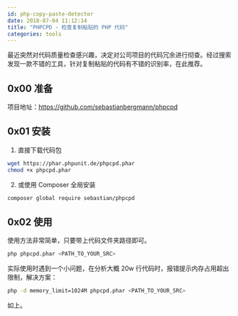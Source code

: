 ```yaml
---
id: php-copy-paste-detector
date: 2018-07-04 11:12:14
title: "PHPCPD - 检查复制粘贴的 PHP 代码"
categories: tools
---
```


最近突然对代码质量检查感兴趣，决定对公司项目的代码冗余进行彻查。经过搜索发现一款不错的工具，针对复制粘贴的代码有不错的识别率，在此推荐。

## 0x00 准备

项目地址：<https://github.com/sebastianbergmann/phpcpd>

## 0x01 安装

1. 直接下载代码包

```bash
wget https://phar.phpunit.de/phpcpd.phar
chmod +x phpcpd.phar
```

2. 或使用 Composer 全局安装

```bash
composer global require sebastian/phpcpd
```

## 0x02 使用

使用方法非常简单，只要带上代码文件夹路径即可。

```bash
php phpcpd.phar <PATH_TO_YOUR_SRC>
```

实际使用时遇到一个小问题，在分析大概 20w 行代码时，报错提示内存占用超出限制，解决方案：

```bash
php -d memory_limit=1024M phpcpd.phar <PATH_TO_YOUR_SRC>
```

如上。